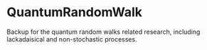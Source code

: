 # QuantumRandomWalk
Backup for the quantum random walks related research, including lackadaisical and non-stochastic processes.
